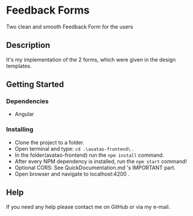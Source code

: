 # Feedback Forms

Two clean and smooth Feedback Form for the users

## Description

It's my implementation of the 2 forms, which were given in the design templates.


## Getting Started
### Dependencies

- Angular

### Installing

* Clone the project to a folder.
* Open terminal and type: ``` cd .\avatao-frontend\ ``` .
* In the folder(avatao-frontend) run the ``` npm install ``` command.
* After every NPM dependency is installed, run the ``` npm start ``` command!
* Optional CORS: See QuickDocumentation.md 's IMPORTANT part.
* Open browser and navigate to localhost:4200 .



## Help

If you need any help please contact me on GitHub or via my e-mail.
